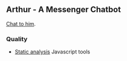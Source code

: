 ## Arthur - A Messenger Chatbot

[Chat to him](https://m.me/2278578462368010).


### Quality

- [Static analysis](https://github.com/mre/awesome-static-analysis#javascript) Javascript tools


